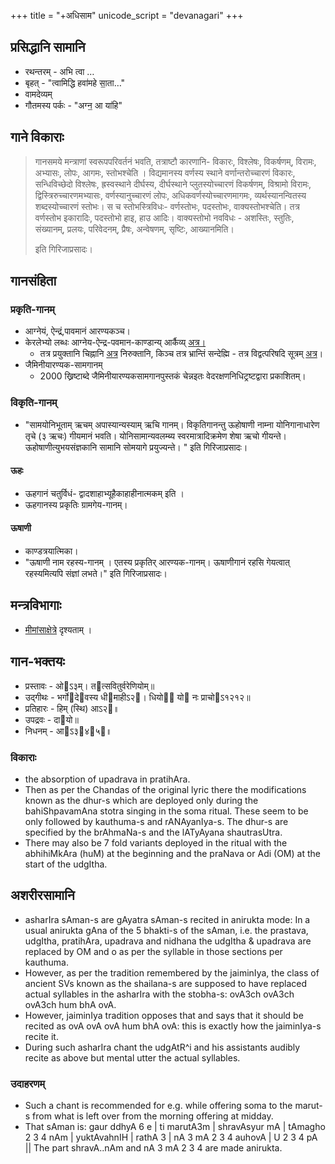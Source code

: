 +++
title = "+अधिसाम"
unicode_script = "devanagari"
+++

## प्रसिद्धानि सामानि
- रथन्तरम् - अभि त्वा …
- बृहत् - "त्वामिद्धि हवा॑महे सा॒ता…"
- वामदेव्यम् 
- गौतमस्य पर्कः - "अग्न॒ आ या॑हि"

## गाने विकाराः
> गानसमये मन्त्राणां स्वरूपपरिवर्तनं भवति, तत्राष्टौ कारणानि- विकारः, विश्लेषः, विकर्षणम्, विरामः, अभ्यासः, लोपः, आगमः, स्तोभश्चेति । विद्यमानस्य वर्णस्य स्थाने वर्णान्तरोच्चारणं  विकारः,     सन्धिविच्छेदो    विश्लेषः,     ह्रस्वस्थाने   दीर्घस्य,     दीर्घस्थाने प्लुतस्योच्चारणं विकर्षणम्, विश्रामो विरामः, द्विस्त्रिरुच्चारणमभ्यासः, वर्णस्यानुच्चारणं लोपः, अधिकवर्णस्योच्चारणमागमः, व्यर्थस्यानन्वितस्य शब्दस्योच्चारणं स्तोभः। स च स्तोभस्त्रिविधः- वर्णस्तोभः, पदस्तोभः, वाक्यस्तोभश्चेति। तत्र वर्णस्तोभ इकारादिः, पदस्तोभो हाइ, हाउ आदिः। वाक्यस्तोभो नवविधः - अशस्तिः, स्तुतिः, संख्यानम्, प्रलयः, परिवेदनम्, प्रैषः, अन्वेषणम्, सृष्टिः, आख्यानमिति।  
> 
> इति गिरिजाप्रसादः।

## गानसंहिता
### प्रकृति-गानम्
- आग्नेयं, ऐन्द्रं,पावमानं आरण्यकञ्च।  
- केरलेभ्यो लब्धः आग्नेय-ऐन्द्र-पवमान-काण्डान्य् आर्कैव्य् [अत्र।](https://archive.org/stream/in.ernet.dli.2015.487174/2015.487174.Jaiminiya-Samagana#page/n41/mode/2up)  
    - तत्र प्रयुक्तानि चिह्नानि [अत्र](https://archive.org/stream/in.ernet.dli.2015.487174/2015.487174.Jaiminiya-Samagana#page/n27/mode/2up) निरुक्तानि, किञ्च तत्र भ्रान्तिं सन्देह्मि \- तत्र विद्वत्परिषदि सूत्रम् [अत्र](https://groups.google.com/d/msg/bvparishat/54KHAHZlc6k/PdN79NQhDQAJ)।  
- जैमिनीयारण्यक-सामगानम्
    - 2000 ख्रिष्टाब्दे जैमिनीयारण्यकसामगानपुस्तकं चेन्नइतः वेदरक्षणनिधिट्रष्टद्वारा प्रकाशितम्।  
            
### विकृति-गानम्
- "सामयोनिभूताम् ऋचम् अपास्यान्यस्याम् ऋचि गानम्। विकृतिगानन्तु ऊहोषाणी नाम्ना योनिगानाधारेण तृचे (३ ऋचः) गीयमानं भवति। योनिसामान्यवलम्ब्य स्वरमात्रादिक्रमेण शेषा ऋचो गीयन्ते। ऊहोषाणीत्युभयसंज्ञकानि सामानि सोमयागे प्रयुज्यन्ते। " इति गिरिजाप्रसादः।

#### ऊहः
- ऊहगानं चतुर्विधं\- द्वादशाहाभ्यूहैकाहाहीनात्मकम् इति ।
- ऊहगानस्य प्रकृतिः ग्रामगेय-गानम्।  
        
#### ऊषाणी
- काण्डत्रयात्मिका।
- "ऊषाणी नाम रहस्य-गानम् । एतस्य प्रकृतिर् आरण्यक-गानम्। ऊषाणीगानं रहसि गेयत्वात् रहस्यमित्यपि संज्ञां लभते।" इति गिरिजाप्रसादः।

## मन्त्रविभागाः
- [मीमांसाक्षेत्रे](../../../mImAMsA/bodhaH/veda-vAkyam/saMskAra/mantraH/) दृश्यताम् ।

## गान-भक्तयः
- प्रस्तावः - ओऽ३म्। तत्सवितुर्वरेणियोम्॥ 
- उद्गीथः - भर्गोदेवस्य धीमाहीऽ२। धियो यो नः प्राचोऽ१२१२॥ 
- प्रतिहारः - हिम् (स्थि) आऽ२॥ 
- उपद्रवः - दायो॥ 
- निधनम् - आऽ३४५॥

### विकाराः
- the absorption of upadrava in pratihAra.
- Then as per the Chandas of the original lyric there the modifications known as the dhur-s which are deployed only during the bahiShpavamAna stotra singing in the soma ritual. These seem to be only followed by kauthuma-s and rANAyanIya-s. The dhur-s are specified by the brAhmaNa-s and the lATyAyana shautrasUtra.
- There may also be 7 fold variants deployed in the ritual with the abhihiMkAra (huM) at the beginning and the praNava or Adi (OM) at the start of the udgItha.

## अशरीरसामानि
- asharIra sAman-s are gAyatra sAman-s recited in anirukta mode: In a usual anirukta gAna of the 5 bhakti-s of the sAman, i.e. the prastava, udgItha, pratihAra, upadrava and nidhana the udgItha & upadrava are replaced by OM and o as per the syllable in those sections per kauthuma.
- However, as per the tradition remembered by the jaiminIya, the class of ancient SVs known as the shailana-s are supposed to have replaced actual syllables in the asharIra with the stobha-s:
  ovA3ch ovA3ch ovA3ch hum bhA ovA. 
- However, jaiminIya tradition opposes that and says that it should be recited as ovA ovA ovA hum bhA ovA: this is exactly how the jaiminIya-s recite it.
- During such asharIra chant the udgAtR^i and his assistants audibly recite as above but mental utter the actual syllables.

### उदाहरणम्
- Such a chant is recommended for e.g. while offering soma to the marut-s from what is left over from the morning offering at midday.
- That sAman is: gaur ddhyA 6 e | ti marutA3m | shravAsyur mA | tAmagho 2 3 4 nAm | yuktAvahnIH | rathA 3 | nA 3 mA 2 3 4 auhovA | U 2 3 4 pA || The part shravA..nAm and nA 3 mA 2 3 4 are made anirukta.